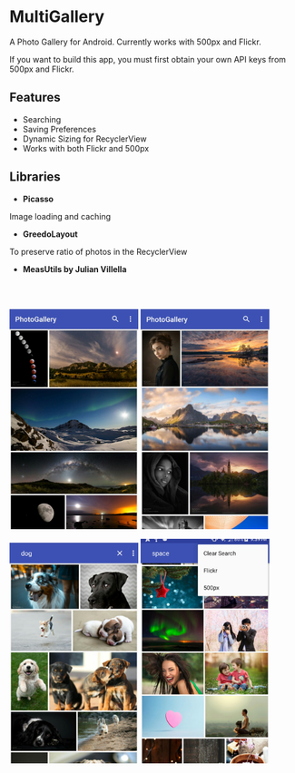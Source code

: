 # MultiGallery
A Photo Gallery for Android. Currently works with 500px and Flickr.

If you want to build this app, you must first obtain your own API keys from 500px and Flickr.

## Features
+ Searching
+ Saving Preferences
+ Dynamic Sizing for RecyclerView
+ Works with both Flickr and 500px

## Libraries
- **Picasso**

Image loading and caching

- **GreedoLayout**

To preserve ratio of photos in the RecyclerView

- **MeasUtils by Julian Villella** 
<br />
<br />

<img src="Screenshot_2017-05-21-02-16-03.jpg" width="45%"> </img> <img src="Screenshot_2017-05-21-02-16-14.jpg" width="45%"> </img>

<img src="Screenshot_2017-05-21-21-35-31.jpg" width="45%"> </img> <img src="Screenshot_2017-05-21-21-39-12.jpg" width="45%"> </img>
